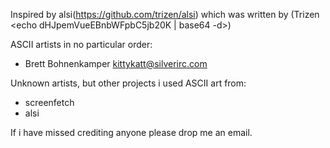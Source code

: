 Inspired by alsi(https://github.com/trizen/alsi) which was written by (Trizen <echo dHJpemVueEBnbWFpbC5jb20K | base64 -d>)

ASCII artists in no particular order:
- Brett Bohnenkamper <kittykatt@silverirc.com>

Unknown artists, but other projects i used ASCII art from:
- screenfetch
- alsi

If i have missed crediting anyone please drop me an email.
